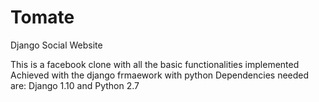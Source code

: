 # Tomate
Django Social Website

This is a facebook clone with all  the basic functionalities implemented
Achieved with the django frmaework with python
Dependencies needed are: Django 1.10 and Python 2.7
